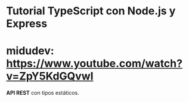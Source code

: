 # Tutorial **TypeScript con Node.js y Express**

# midudev: https://www.youtube.com/watch?v=ZpY5KdGQvwI

**API REST** con tipos estáticos.
